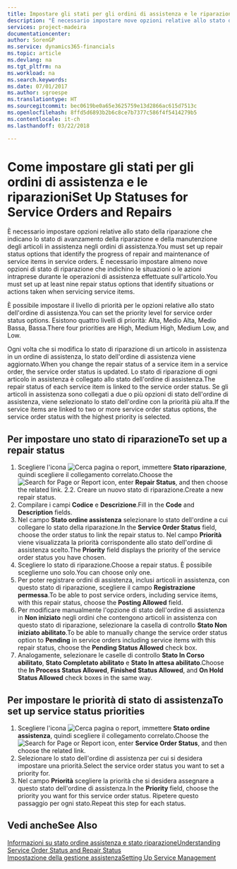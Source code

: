 ```yaml
---
title: Impostare gli stati per gli ordini di assistenza e le riparazioni | Documenti Microsoft
description: "È necessario impostare nove opzioni relative allo stato della riparazione che indicano lo stato di avanzamento della riparazione e della manutenzione degli articoli in assistenza negli ordini di assistenza."
services: project-madeira
documentationcenter: 
author: SorenGP
ms.service: dynamics365-financials
ms.topic: article
ms.devlang: na
ms.tgt_pltfrm: na
ms.workload: na
ms.search.keywords: 
ms.date: 07/01/2017
ms.author: sgroespe
ms.translationtype: HT
ms.sourcegitcommit: bec0619be0a65e3625759e13d2866ac615d7513c
ms.openlocfilehash: 8ffd5d6893b2b6c8ce7b7377c586f4f5414279b5
ms.contentlocale: it-ch
ms.lasthandoff: 03/22/2018

---
```

# <a name="set-up-statuses-for-service-orders-and-repairs"></a><span data-ttu-id="8a398-103">Come impostare gli stati per gli ordini di assistenza e le riparazioni</span><span class="sxs-lookup"><span data-stu-id="8a398-103">Set Up Statuses for Service Orders and Repairs</span></span>
<span data-ttu-id="8a398-104">È necessario impostare opzioni relative allo stato della riparazione che indicano lo stato di avanzamento della riparazione e della manutenzione degli articoli in assistenza negli ordini di assistenza.</span><span class="sxs-lookup"><span data-stu-id="8a398-104">You must set up repair status options that identify the progress of repair and maintenance of service items in service orders.</span></span> <span data-ttu-id="8a398-105">È necessario impostare almeno nove opzioni di stato di riparazione che indichino le situazioni o le azioni intraprese durante le operazioni di assistenza effettuate sull'articolo.</span><span class="sxs-lookup"><span data-stu-id="8a398-105">You must set up at least nine repair status options that identify situations or actions taken when servicing service items.</span></span>  

<span data-ttu-id="8a398-106">È possibile impostare il livello di priorità per le opzioni relative allo stato dell'ordine di assistenza.</span><span class="sxs-lookup"><span data-stu-id="8a398-106">You can set the priority level for service order status options.</span></span> <span data-ttu-id="8a398-107">Esistono quattro livelli di priorità: Alta, Medio Alta, Medio Bassa, Bassa.</span><span class="sxs-lookup"><span data-stu-id="8a398-107">There four priorities are High, Medium High, Medium Low, and Low.</span></span>  
  
<span data-ttu-id="8a398-108">Ogni volta che si modifica lo stato di riparazione di un articolo in assistenza in un ordine di assistenza, lo stato dell'ordine di assistenza viene aggiornato.</span><span class="sxs-lookup"><span data-stu-id="8a398-108">When you change the repair status of a service item in a service order, the service order status is updated.</span></span> <span data-ttu-id="8a398-109">Lo stato di riparazione di ogni articolo in assistenza è collegato allo stato dell'ordine di assistenza.</span><span class="sxs-lookup"><span data-stu-id="8a398-109">The repair status of each service item is linked to the service order status.</span></span> <span data-ttu-id="8a398-110">Se gli articoli in assistenza sono collegati a due o più opzioni di stato dell'ordine di assistenza, viene selezionato lo stato dell'ordine con la priorità più alta.</span><span class="sxs-lookup"><span data-stu-id="8a398-110">If the service items are linked to two or more service order status options, the service order status with the highest priority is selected.</span></span>  

## <a name="to-set-up-a-repair-status"></a><span data-ttu-id="8a398-111">Per impostare uno stato di riparazione</span><span class="sxs-lookup"><span data-stu-id="8a398-111">To set up a repair status</span></span>  
1. <span data-ttu-id="8a398-112">Scegliere l'icona ![Cerca pagina o report](media/ui-search/search_small.png "Cerca pagina o report"), immettere **Stato riparazione**, quindi scegliere il collegamento correlato.</span><span class="sxs-lookup"><span data-stu-id="8a398-112">Choose the ![Search for Page or Report](media/ui-search/search_small.png "Search for Page or Report icon") icon, enter **Repair Status**, and then choose the related link.</span></span> <span data-ttu-id="8a398-113">2.</span><span class="sxs-lookup"><span data-stu-id="8a398-113">2.</span></span> <span data-ttu-id="8a398-114">Creare un nuovo stato di riparazione.</span><span class="sxs-lookup"><span data-stu-id="8a398-114">Create a new repair status.</span></span>  
3. <span data-ttu-id="8a398-115">Compilare i campi **Codice** e **Descrizione**.</span><span class="sxs-lookup"><span data-stu-id="8a398-115">Fill in the **Code** and **Description** fields.</span></span>  
4. <span data-ttu-id="8a398-116">Nel campo **Stato ordine assistenza** selezionare lo stato dell'ordine a cui collegare lo stato della riparazione.</span><span class="sxs-lookup"><span data-stu-id="8a398-116">In the **Service Order Status** field, choose the order status to link the repair status to.</span></span> <span data-ttu-id="8a398-117">Nel campo **Priorità** viene visualizzata la priorità corrispondente allo stato dell'ordine di assistenza scelto.</span><span class="sxs-lookup"><span data-stu-id="8a398-117">The **Priority** field displays the priority of the service order status you have chosen.</span></span>  
5. <span data-ttu-id="8a398-118">Scegliere lo stato di riparazione.</span><span class="sxs-lookup"><span data-stu-id="8a398-118">Choose a repair status.</span></span> <span data-ttu-id="8a398-119">È possibile sceglierne uno solo.</span><span class="sxs-lookup"><span data-stu-id="8a398-119">You can choose only one.</span></span>  
6. <span data-ttu-id="8a398-120">Per poter registrare ordini di assistenza, inclusi articoli in assistenza, con questo stato di riparazione, scegliere il campo **Registrazione permessa**.</span><span class="sxs-lookup"><span data-stu-id="8a398-120">To be able to post service orders, including service items, with this repair status, choose the **Posting Allowed** field.</span></span>  
7. <span data-ttu-id="8a398-121">Per modificare manualmente l'opzione di stato dell'ordine di assistenza in **Non iniziato** negli ordini che contengono articoli in assistenza con questo stato di riparazione, selezionare la casella di controllo **Stato Non iniziato abilitato**.</span><span class="sxs-lookup"><span data-stu-id="8a398-121">To be able to manually change the service order status option to **Pending** in service orders including service items with this repair status, choose the **Pending Status Allowed** check box.</span></span>  
8. <span data-ttu-id="8a398-122">Analogamente, selezionare le caselle di controllo **Stato In Corso abilitato**, **Stato Completato abilitato** e **Stato In attesa abilitato**.</span><span class="sxs-lookup"><span data-stu-id="8a398-122">Choose the **In Process Status Allowed**, **Finished Status Allowed**, and **On Hold Status Allowed** check boxes in the same way.</span></span>
  
## <a name="to-set-up-service-status-priorities"></a><span data-ttu-id="8a398-123">Per impostare le priorità di stato di assistenza</span><span class="sxs-lookup"><span data-stu-id="8a398-123">To set up service status priorities</span></span>  
1. <span data-ttu-id="8a398-124">Scegliere l'icona ![Cerca pagina o report](media/ui-search/search_small.png "Cerca pagina o report"), immettere **Stato ordine assistenza**, quindi scegliere il collegamento correlato.</span><span class="sxs-lookup"><span data-stu-id="8a398-124">Choose the ![Search for Page or Report](media/ui-search/search_small.png "Search for Page or Report icon") icon, enter **Service Order Status**, and then choose the related link.</span></span>  
2. <span data-ttu-id="8a398-125">Selezionare lo stato dell'ordine di assistenza per cui si desidera impostare una priorità.</span><span class="sxs-lookup"><span data-stu-id="8a398-125">Select the service order status you want to set a priority for.</span></span>  
3. <span data-ttu-id="8a398-126">Nel campo **Priorità** scegliere la priorità che si desidera assegnare a questo stato dell'ordine di assistenza.</span><span class="sxs-lookup"><span data-stu-id="8a398-126">In the **Priority** field, choose the priority you want for this service order status.</span></span> <span data-ttu-id="8a398-127">Ripetere questo passaggio per ogni stato.</span><span class="sxs-lookup"><span data-stu-id="8a398-127">Repeat this step for each status.</span></span>  
  
## <a name="see-also"></a><span data-ttu-id="8a398-128">Vedi anche</span><span class="sxs-lookup"><span data-stu-id="8a398-128">See Also</span></span>  
[<span data-ttu-id="8a398-129">Informazioni su stato ordine assistenza e stato riparazione</span><span class="sxs-lookup"><span data-stu-id="8a398-129">Understanding Service Order Status and Repair Status</span></span>]()  
[<span data-ttu-id="8a398-130">Impostazione della gestione assistenza</span><span class="sxs-lookup"><span data-stu-id="8a398-130">Setting Up Service Management</span></span>](service-setup-service.md)  

